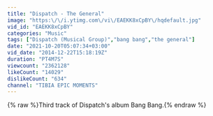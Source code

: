 ```yaml
---
title: "Dispatch - The General"
image: "https:\/\/i.ytimg.com\/vi\/EAEKK8xCpBY\/hqdefault.jpg"
vid_id: "EAEKK8xCpBY"
categories: "Music"
tags: ["Dispatch (Musical Group)","bang bang","the general"]
date: "2021-10-20T05:07:34+03:00"
vid_date: "2014-12-22T15:18:19Z"
duration: "PT4M7S"
viewcount: "2362128"
likeCount: "14029"
dislikeCount: "634"
channel: "TIBIA EPIC MOMENTS"
---
```

{% raw %}Third track of Dispatch's album Bang Bang.{% endraw %}

